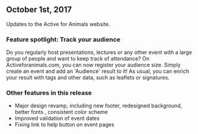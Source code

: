 ## October 1st, 2017

Updates to the Active for Animals website.

### Feature spotlight: Track your audience

Do you regularly host presentations, lectures or any other event with a large group of people and want to keep track of attendance?
On Activeforanimals.com, you can now register your audience size. Simply create an event and add an 'Audience' result to it! As usual, you can enrich your result with tags and other data, such as leaflets or signatures.

### Other features in this release

- Major design revamp, including new footer, redesigned background, better fonts
, consistent color scheme
- Improved validation of event dates
- Fixing link to help button on event pages
